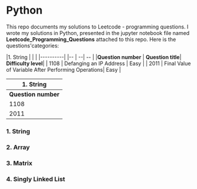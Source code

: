 # Python 

This repo documents my solutions to Leetcode - programming questions. I wrote my solutions in Python, presented in the jupyter notebook file named **Leetcode_Programming_Questions** attached to this repo. Here is the questions'categories:

|1. String | |   |
|----------|
|-- | --|  -- |
|**Question number** | **Question title**|  **Difficulty level**|
| 1108 | Defanging an IP Address | Easy |
| 2011 | Final Value of Variable After Performing Operations| Easy |

|1. String |
|----------|
|**Question number** | **Question title**|  **Difficulty level**|
| 1108 | Defanging an IP Address | Easy |
| 2011 | Final Value of Variable After Performing Operations| Easy |


### 1. String

### 2. Array

### 3. Matrix

### 4. Singly Linked List 

